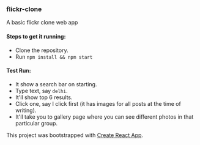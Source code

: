 ### flickr-clone

A basic flickr clone web app

#### Steps to get it running:

- Clone the repository.
- Run `npm install && npm start`

#### Test Run:

- It show a search bar on starting.
- Type text, say `delhi`.
- It'll show top 6 results.
- Click one, say I click first (it has images for all posts at the time of writing).
- It'll take you to gallery page where you can see different photos in that particular group.

This project was bootstrapped with [Create React App](https://github.com/facebook/create-react-app).
